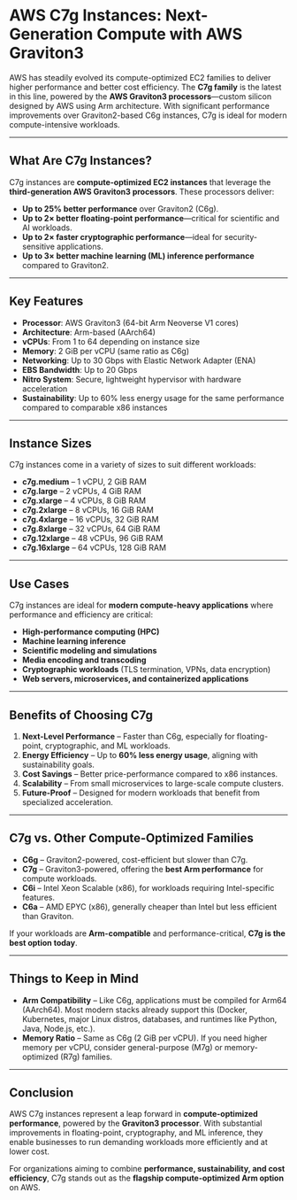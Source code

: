 # AWS C7g Instances: Next-Generation Compute with AWS Graviton3

AWS has steadily evolved its compute-optimized EC2 families to deliver higher performance and better cost efficiency. The **C7g family** is the latest in this line, powered by the **AWS Graviton3 processors**—custom silicon designed by AWS using Arm architecture. With significant performance improvements over Graviton2-based C6g instances, C7g is ideal for modern compute-intensive workloads.

---

## What Are C7g Instances?

C7g instances are **compute-optimized EC2 instances** that leverage the **third-generation AWS Graviton3 processors**. These processors deliver:

* **Up to 25% better performance** over Graviton2 (C6g).
* **Up to 2× better floating-point performance**—critical for scientific and AI workloads.
* **Up to 2× faster cryptographic performance**—ideal for security-sensitive applications.
* **Up to 3× better machine learning (ML) inference performance** compared to Graviton2.

---

## Key Features

* **Processor**: AWS Graviton3 (64-bit Arm Neoverse V1 cores)
* **Architecture**: Arm-based (AArch64)
* **vCPUs**: From 1 to 64 depending on instance size
* **Memory**: 2 GiB per vCPU (same ratio as C6g)
* **Networking**: Up to 30 Gbps with Elastic Network Adapter (ENA)
* **EBS Bandwidth**: Up to 20 Gbps
* **Nitro System**: Secure, lightweight hypervisor with hardware acceleration
* **Sustainability**: Up to 60% less energy usage for the same performance compared to comparable x86 instances

---

## Instance Sizes

C7g instances come in a variety of sizes to suit different workloads:

* **c7g.medium** – 1 vCPU, 2 GiB RAM
* **c7g.large** – 2 vCPUs, 4 GiB RAM
* **c7g.xlarge** – 4 vCPUs, 8 GiB RAM
* **c7g.2xlarge** – 8 vCPUs, 16 GiB RAM
* **c7g.4xlarge** – 16 vCPUs, 32 GiB RAM
* **c7g.8xlarge** – 32 vCPUs, 64 GiB RAM
* **c7g.12xlarge** – 48 vCPUs, 96 GiB RAM
* **c7g.16xlarge** – 64 vCPUs, 128 GiB RAM

---

## Use Cases

C7g instances are ideal for **modern compute-heavy applications** where performance and efficiency are critical:

* **High-performance computing (HPC)**
* **Machine learning inference**
* **Scientific modeling and simulations**
* **Media encoding and transcoding**
* **Cryptographic workloads** (TLS termination, VPNs, data encryption)
* **Web servers, microservices, and containerized applications**

---

## Benefits of Choosing C7g

1. **Next-Level Performance** – Faster than C6g, especially for floating-point, cryptographic, and ML workloads.
2. **Energy Efficiency** – Up to **60% less energy usage**, aligning with sustainability goals.
3. **Cost Savings** – Better price-performance compared to x86 instances.
4. **Scalability** – From small microservices to large-scale compute clusters.
5. **Future-Proof** – Designed for modern workloads that benefit from specialized acceleration.

---

## C7g vs. Other Compute-Optimized Families

* **C6g** – Graviton2-powered, cost-efficient but slower than C7g.
* **C7g** – Graviton3-powered, offering the **best Arm performance** for compute workloads.
* **C6i** – Intel Xeon Scalable (x86), for workloads requiring Intel-specific features.
* **C6a** – AMD EPYC (x86), generally cheaper than Intel but less efficient than Graviton.

If your workloads are **Arm-compatible** and performance-critical, **C7g is the best option today**.

---

## Things to Keep in Mind

* **Arm Compatibility** – Like C6g, applications must be compiled for Arm64 (AArch64). Most modern stacks already support this (Docker, Kubernetes, major Linux distros, databases, and runtimes like Python, Java, Node.js, etc.).
* **Memory Ratio** – Same as C6g (2 GiB per vCPU). If you need higher memory per vCPU, consider general-purpose (M7g) or memory-optimized (R7g) families.

---

## Conclusion

AWS C7g instances represent a leap forward in **compute-optimized performance**, powered by the **Graviton3 processor**. With substantial improvements in floating-point, cryptography, and ML inference, they enable businesses to run demanding workloads more efficiently and at lower cost.

For organizations aiming to combine **performance, sustainability, and cost efficiency**, C7g stands out as the **flagship compute-optimized Arm option** on AWS.
